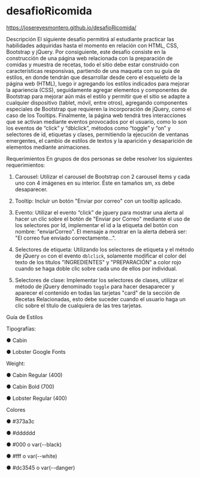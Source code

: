 # desafioRicomida
https://josereyesmontero.github.io/desafioRicomida/


Descripción
El siguiente desafío permitirá al estudiante practicar las habilidades adquiridas hasta el
momento en relación con HTML, CSS, Bootstrap y jQuery. Por consiguiente, este desafío
consiste en la construcción de una página web relacionada con la preparación de comidas y
muestra de recetas, todo el sitio debe estar construido con características responsivas,
partiendo de una maqueta con su guía de estilos, en donde tendrán que desarrollar desde
cero el esqueleto de la página web (HTML), luego ir agregando los estilos indicados para
mejorar la apariencia (CSS), seguidamente agregar elementos y componentes de Bootstrap
para mejorar aún más el estilo y permitir que el sitio se adapte a cualquier dispositivo (tablet,
móvil, entre otros), agregando componentes especiales de Bootstrap que requieren la
incorporación de jQuery, como el caso de los Tooltips. Finalmente, la página web tendrá tres
interacciones que se activan mediante eventos provocados por el usuario, como lo son los
eventos de “click” y “dblclick”, métodos como “toggle” y “on” y selectores de id, etiquetas y
clases, permitiendo la ejecución de ventanas emergentes, el cambio de estilos de textos y la
aparición y desaparición de elementos mediante animaciones.

Requerimientos
En grupos de dos personas se debe resolver los siguientes requerimientos:


1. Carousel: Utilizar el carousel de Bootstrap con 2 carousel ítems y cada uno con 4
imágenes en su interior. Éste en tamaños sm, xs debe desaparecer.

2. Tooltip: Incluir un botón "Enviar por correo" con un tooltip aplicado.

3. Evento: Utilizar el evento “click” de jquery para mostrar una alerta al hacer un clic
sobre el botón de "Enviar por Correo" mediante el uso de los selectores por Id,
implementar el id a la etiqueta del botón con nombre: "enviarCorreo". El mensaje a
mostrar en la alerta deberá ser: "El correo fue enviado correctamente...".

4. Selectores de etiqueta: Utilizando los selectores de etiqueta y el método de jQuery
`on` con el evento `dblclick`, solamente modificar el color del texto de los títulos
"INGREDIENTES" y "PREPARACIÓN" a color rojo cuando se haga doble clic sobre
cada uno de ellos por individual.

5. Selectores de clase: Implementar los selectores de clases, utilizar el método de
jQuery denominado `toggle` para hacer desaparecer y aparecer el contenido en todas
las tarjetas "card" de la sección de Recetas Relacionadas, esto debe suceder cuando
el usuario haga un clic sobre el título de cualquiera de las tres tarjetas.

Guía de Estilos

Tipografías:


● Cabin

● Lobster
Google Fonts

Weight:

● Cabin Regular (400)

● Cabin Bold (700)

● Lobster Regular (400)

Colores

● #373a3c

● #dddddd

● #000 o var(--black)

● #fff o var(--white)

● #dc3545 o var(--danger)
